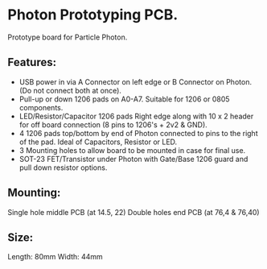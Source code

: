 Photon Prototyping PCB.
=======================

Prototype board for Particle Photon.

Features:
---------

* USB power in via A Connector on left edge or B Connector on Photon. (Do not connect both at once).
* Pull-up or down 1206 pads on A0-A7. Suitable for 1206 or 0805 components.
* LED/Resistor/Capacitor 1206 pads Right edge along with 10 x 2 header for off board connection (8 pins to 1206's + 2v2 & GND).
* 4 1206 pads top/bottom by end of Photon connected to pins to the right of the pad. Ideal of Capacitors, Resistor or LED.
* 3 Mounting holes to allow board to be mounted in case for final use.
* SOT-23 FET/Transistor under Photon with Gate/Base 1206 guard and pull down resistor options.


Mounting:
---------

Single hole middle PCB (at 14.5, 22)
Double holes end PCB (at 76,4 & 76,40)

Size:
-----
Length: 80mm
Width: 44mm